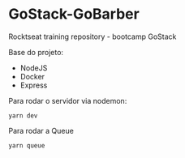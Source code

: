 # GoStack-GoBarber
Rocktseat training repository - bootcamp GoStack 

Base do projeto:
- NodeJS
- Docker
- Express

Para rodar o servidor via nodemon:
```
yarn dev
``` 

Para rodar a Queue
```
yarn queue
```
